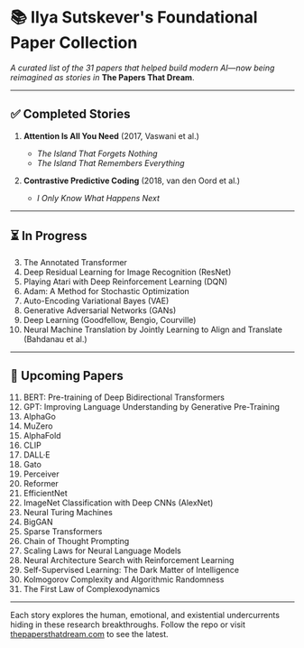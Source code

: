 # 📚 Ilya Sutskever's Foundational Paper Collection

*A curated list of the 31 papers that helped build modern AI—now being reimagined as stories in* **The Papers That Dream**.

---

## ✅ Completed Stories

1. **Attention Is All You Need** (2017, Vaswani et al.)  
   - *The Island That Forgets Nothing*  
   - *The Island That Remembers Everything*

2. **Contrastive Predictive Coding** (2018, van den Oord et al.)  
   - *I Only Know What Happens Next*

---

## ⏳ In Progress

3. The Annotated Transformer  
4. Deep Residual Learning for Image Recognition (ResNet)  
5. Playing Atari with Deep Reinforcement Learning (DQN)  
6. Adam: A Method for Stochastic Optimization  
7. Auto-Encoding Variational Bayes (VAE)  
8. Generative Adversarial Networks (GANs)  
9. Deep Learning (Goodfellow, Bengio, Courville)  
10. Neural Machine Translation by Jointly Learning to Align and Translate (Bahdanau et al.)

---

## 🔮 Upcoming Papers

11. BERT: Pre-training of Deep Bidirectional Transformers  
12. GPT: Improving Language Understanding by Generative Pre-Training  
13. AlphaGo  
14. MuZero  
15. AlphaFold  
16. CLIP  
17. DALL·E  
18. Gato  
19. Perceiver  
20. Reformer  
21. EfficientNet  
22. ImageNet Classification with Deep CNNs (AlexNet)  
23. Neural Turing Machines  
24. BigGAN  
25. Sparse Transformers  
26. Chain of Thought Prompting  
27. Scaling Laws for Neural Language Models  
28. Neural Architecture Search with Reinforcement Learning  
29. Self-Supervised Learning: The Dark Matter of Intelligence  
30. Kolmogorov Complexity and Algorithmic Randomness  
31. The First Law of Complexodynamics

---

Each story explores the human, emotional, and existential undercurrents hiding in these research breakthroughs. Follow the repo or visit [thepapersthatdream.com](https://thepapersthatdream.com) to see the latest.

